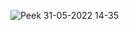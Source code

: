 ![Peek 31-05-2022 14-35](https://user-images.githubusercontent.com/48830841/171174525-dd0566b0-1a65-4bc8-9a3a-b664f6a91663.gif)
